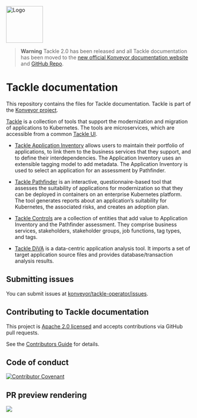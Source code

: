 <img src="assets/img/konveyor-logo-tackle.svg" alt="Logo" width="100" />

> **Warning** Tackle 2.0 has been released and all Tackle documentation has been moved to the [new official Konveyor documentation website](https://konveyor.github.io/tackle2/) and [GitHub Repo](https://konveyor.github.io/tackle2/).


# Tackle documentation

This repository contains the files for Tackle documentation. Tackle is part of the [Konveyor project](https://www.konveyor.io/).

[Tackle](https://github.com/konveyor/tackle) is a collection of tools that support the modernization and migration of applications to Kubernetes. The tools are microservices, which are accessible from a common [Tackle UI](https://github.com/konveyor/tackle-ui/).  

* [Tackle Application Inventory](https://github.com/konveyor/tackle-application-inventory) allows users to maintain their portfolio of applications, to link them to the business services that they support, and to define their interdependencies. The Application Inventory uses an extensible tagging model to add metadata. The Application Inventory is used to select an application for an assessment by Pathfinder.

* [Tackle Pathfinder](https://github.com/konveyor/tackle-pathfinder) is an interactive, questionnaire-based tool that assesses the suitability of applications for modernization so that they can be deployed in containers on an enterprise Kubernetes platform. The tool generates reports about an application’s suitability for Kubernetes, the associated risks, and creates an adoption plan.

* [Tackle Controls](https://github.com/konveyor/tackle-controls) are a collection of entities that add value to Application Inventory and the Pathfinder assessment. They comprise business services, stakeholders, stakeholder groups, job functions, tag types, and tags.  

* [Tackle DiVA](https://github.com/konveyor/tackle-diva) is a data-centric application analysis tool. It imports a set of target application source files and provides database/transaction analysis results.

## Submitting issues

You can submit issues at [konveyor/tackle-operator/issues](https://github.com/konveyor/tackle-operator/issues).

## Contributing to Tackle documentation

This project is [Apache 2.0 licensed](LICENSE) and accepts contributions via
GitHub pull requests.

See the [Contributors Guide](CONTRIBUTING.adoc) for details.

## Code of conduct

[![Contributor Covenant](https://img.shields.io/badge/Contributor%20Covenant-2.0-4baaaa.svg)](CODE_OF_CONDUCT.md)

## PR preview rendering

[![](https://www.netlify.com/img/global/badges/netlify-light.svg)](https://www.netlify.com)
